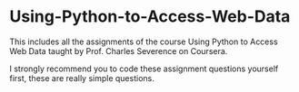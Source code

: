 # Using-Python-to-Access-Web-Data
This includes all the assignments of the course Using Python to Access Web Data taught by Prof. Charles Severence on Coursera.

I strongly recommend you to code these assignment questions yourself first, these are really simple questions.
